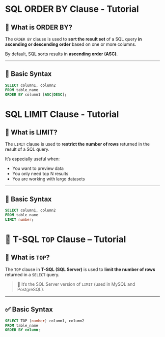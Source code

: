 # SQL ORDER BY Clause - Tutorial

## 📌 What is ORDER BY?

The `ORDER BY` clause is used to **sort the result set** of a SQL query **in ascending or descending order** based on one or more columns.

By default, SQL sorts results in **ascending order (ASC)**.

---

## 🧠 Basic Syntax

```sql
SELECT column1, column2
FROM table_name
ORDER BY column1 [ASC|DESC];
```

# SQL LIMIT Clause - Tutorial

## 📌 What is LIMIT?

The `LIMIT` clause is used to **restrict the number of rows** returned in the result of a SQL query.

It’s especially useful when:

- You want to preview data
- You only need top N results
- You are working with large datasets

---

## 🧠 Basic Syntax

```sql
SELECT column1, column2
FROM table_name
LIMIT number;
```

# 📘 T-SQL `TOP` Clause – Tutorial

## 🧠 What is `TOP`?

The `TOP` clause in **T-SQL (SQL Server)** is used to **limit the number of rows** returned in a `SELECT` query.

> 🔄 It’s the SQL Server version of `LIMIT` (used in MySQL and PostgreSQL).

---

## ✅ Basic Syntax

```sql
SELECT TOP (number) column1, column2
FROM table_name
ORDER BY column;
```
